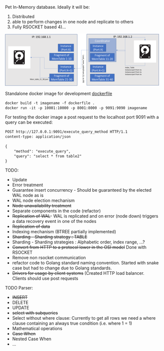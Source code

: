 Pet In-Memory database. Ideally it will be:
1) Distributed
2) able to perform changes in one node and replicate to others
3) Fully RSOCKET based
4)...

![alt text](Nimpha_Model.png)

Standalone docker image for development
[dockerfile](https://github.com/bcosso/nimpha/blob/main/dockerfile)
```
docker build -t imagename -f dockerfile .
docker run -it -p 10001:10000 -p 8001:8000 -p 9091:9090 imagename
```
For testing the docker image a post request to the localhost port 9091 with a query can be executed:
```
POST http://127.0.0.1:9091/execute_query_method HTTP/1.1
content-type: application/json

{
    "method": "execute_query",
    "query": "select * from table2"
}
```



TODO:
 - Update
 - Error treatment
 - Guarantee insert concurrency - Should be guaranteed by the elected WAL node as is
 - WAL node election mechanism
 - ~~Node unavailability treatment~~
 - Separate components in the code (refactor)
 - ~~Replication of WAL~~- WAL is replicated and on error (node down) triggers a data recovery event in one of the nodes
 - ~~Replication of data~~
 - Indexing mechanism (BTREE partially implemented)
 - ~~Sharding - Sharding strategy : TABLE~~
 - Sharding - Sharding strategies : Alphabetic order, index range, ...? 
 - ~~Convert from HTTP to a protocol lower in the OSI model~~ Done with RSOCKET
 - Remove non rsocket communication
 - refactor code to Golang standard naming convention. Started with snake case but had to change due to Golang standards.
 - ~~Drivers for usage by client systems~~ (Created HTTP load balancer. Clients should use post requests

TODO Parser:
 - ~~INSERT~~
 - DELETE
 - UPDATE
 - ~~select with subqueries~~
 - Select without where clause: Currently to get all rows we need a where clause containing an always true condition (i.e. where 1 = 1)  
 - Mathematical operations
 - ~~Case When~~
 - Nested Case When
 - ...
 
